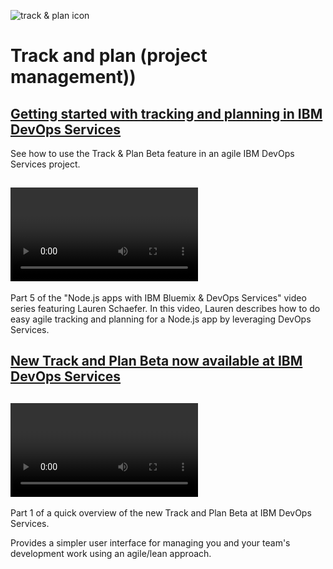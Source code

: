 ![track & plan icon]()

# Track and plan (project management))

## <Tutorial> [Getting started with tracking and planning in IBM DevOps Services](/tutorials/trackplan)
See how to  use the Track & Plan Beta feature in an agile IBM DevOps Services project.

## <Video tutorial> [coming soon ]()- this is part of the Node.js series: (https://www.youtube.com/watch?v=OCQWvwROuAk)
Part 5 of the "Node.js apps with IBM Bluemix & DevOps Services" video series featuring Lauren Schaefer. In this video, Lauren describes how to do easy agile tracking and planning for a Node.js app by leveraging DevOps Services.

## <Blog> [New Track and Plan Beta now available at IBM DevOps Services ](https://jazz.net/blog/index.php/2014/05/15/track-and-plan-beta-devops-services/)

## <Video> [new video](https://www.youtube.com/watch?feature=player_embedded&v=sKI8T6sE5b8)
Part 1 of a quick overview of the new Track and Plan Beta at IBM DevOps Services.

Provides a simpler user interface for managing you and your team's development work using an agile/lean approach.